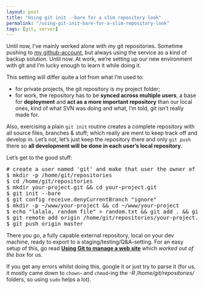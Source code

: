 ```yaml
---
layout: post
title: "Using git init --bare for a slim repository look"
permalink: "/using-git-init-bare-for-a-slim-repository-look"
tags: [git, server]
---
```


Until now, I’ve mainly worked alone with my git repositories. Sometime pushing to <a href="https://github.com/chelmertz">my github-account</a>, but always using the service as a kind of backup solution. Until now. At work, we’re setting up our new environment with git and I’m lucky enough to learn it while doing it.

This setting will differ quite a lot from what I’m used to:
<ul>
	<li>for private projects, the git repository is my project folder;</li>
	<li>for work, the repository has to be <strong>synced across multiple users</strong>, a base for <strong>deployment</strong> and <strong>act as a more important repository</strong> than our local ones, kind of what SVN was doing and what, I’m told, git isn’t really made for.</li>
</ul>
Also, exercising a plain <code>git init</code> routine creates a complete repository with all source files, branches &amp; stuff; which really are ment to keep track off and develop in. Let’s not, let’s just keep the repository there and only <code>git push</code> there so <strong>all development will be done in each user’s local repository</strong>.

Let’s get to the good stuff:
<div class="CodeRay">
<div class="code">
<pre># create a user named 'git' and make that user the owner of your repositories, and nothing else
$ mkdir -p /home/git/repositories
$ cd /home/git/repositories
$ mkdir your-project.git &amp;&amp; cd your-project.git
$ git init --bare
$ git config receive.denyCurrentBranch "ignore"
$ mkdir -p ~/www/your-project &amp;&amp; cd ~/www/your-project
$ echo "lalala, random file" &gt; random.txt &amp;&amp; git add . &amp;&amp; git commit -m "First commit"
$ git remote add origin /home/git/repositories/your-project.git
$ git push origin master</pre>
</div>
</div>
There you go, a fully capable external repository, local on your dev machine, ready to export to a staging/testing/Q&amp;A-setting. For an easy setup of this, go read <strong><a href="http://toroid.org/ams/git-website-howto">Using Git to manage a web site</a></strong> which <em>worked out of the box</em> for us.

If you get any errors whilst doing this, google it or just try to parse it (for us, it mostly came down to <code>chown</code>- and <code>chmod</code>-ing the <em>-R /home/git/repositories/</em> folders, so using <code>sudo</code> helps a lot).
